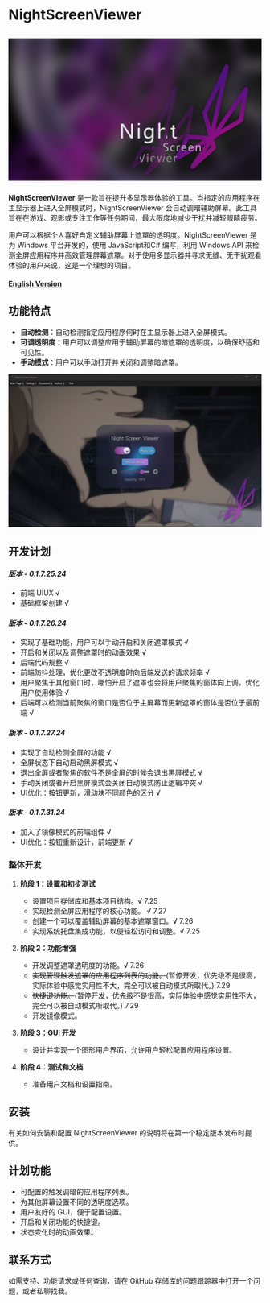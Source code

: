 # NightScreenViewer
![website image](./img/nsv_logo.png) 
---
**NightScreenViewer** 是一款旨在提升多显示器体验的工具。当指定的应用程序在主显示器上进入全屏模式时，NightScreenViewer 会自动调暗辅助屏幕。此工具旨在在游戏、观影或专注工作等任务期间，最大限度地减少干扰并减轻眼睛疲劳。

用户可以根据个人喜好自定义辅助屏幕上遮罩的透明度。NightScreenViewer 是为 Windows 平台开发的，使用 JavaScript和C# 编写，利用 Windows API 来检测全屏应用程序并高效管理屏幕遮罩。对于使用多显示器并寻求无缝、无干扰观看体验的用户来说，这是一个理想的项目。

#### **[English Version](README.md)**

## 功能特点

- **自动检测**：自动检测指定应用程序何时在主显示器上进入全屏模式。
- **可调透明度**：用户可以调整应用于辅助屏幕的暗遮罩的透明度，以确保舒适和可见性。
- **手动模式**：用户可以手动打开并关闭和调整暗遮罩。

![website image](./img/nsv.png) 

## 开发计划

#### *版本 - 0.1.7.25.24*
- 前端 UIUX √  
- 基础框架创建 √

#### *版本 - 0.1.7.26.24*
- 实现了基础功能，用户可以手动开启和关闭遮罩模式 √
- 开启和关闭以及调整遮罩时的动画效果 √
- 后端代码规整 √
- 前端防抖处理，优化更改不透明度时向后端发送的请求频率 √
- 用户聚焦于其他窗口时，哪怕开启了遮罩也会将用户聚焦的窗体向上调，优化用户使用体验 √
- 后端可以检测当前聚焦的窗口是否位于主屏幕而更新遮罩的窗体是否位于最前端 √

#### *版本 - 0.1.7.27.24*
- 实现了自动检测全屏的功能 √
- 全屏状态下自动启动黑屏模式 √
- 退出全屏或者聚焦的软件不是全屏的时候会退出黑屏模式 √
- 手动关闭或者开启黑屏模式会关闭自动模式防止逻辑冲突 √
- UI优化：按钮更新，滑动块不同颜色的区分 √

#### *版本 - 0.1.7.31.24*
- 加入了镜像模式的前端组件 √
- UI优化：按钮重新设计，前端更新 √

### 整体开发

1. **阶段 1：设置和初步测试**
   - 设置项目存储库和基本项目结构。√ 7.25
   - 实现检测全屏应用程序的核心功能。 √ 7.27
   - 创建一个可以覆盖辅助屏幕的基本遮罩窗口。√ 7.26
   - 实现系统托盘集成功能，以便轻松访问和调整。√ 7.25

2. **阶段 2：功能增强**
   - 开发调整遮罩透明度的功能。√ 7.26
   - ~~实现管理触发遮罩的应用程序列表的功能。~~(暂停开发，优先级不是很高，实际体验中感觉实用性不大，完全可以被自动模式所取代。) 7.29
   - ~~快捷键功能。~~(暂停开发，优先级不是很高，实际体验中感觉实用性不大，完全可以被自动模式所取代。) 7.29
   - 开发镜像模式。

3. **阶段 3：GUI 开发**
   - 设计并实现一个图形用户界面，允许用户轻松配置应用程序设置。

4. **阶段 4：测试和文档**
   - 准备用户文档和设置指南。

## 安装

有关如何安装和配置 NightScreenViewer 的说明将在第一个稳定版本发布时提供。

## 计划功能

- 可配置的触发调暗的应用程序列表。
- 为其他屏幕设置不同的透明度选项。
- 用户友好的 GUI，便于配置设置。
- 开启和关闭功能的快捷键。
- 状态变化时的动画效果。

## 联系方式

如需支持、功能请求或任何查询，请在 GitHub 存储库的问题跟踪器中打开一个问题，或者私聊找我。
